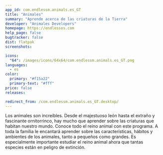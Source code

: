 ```yaml
---
app_id: com.endlessm.animals.es_GT
title: "Animales"
summary: "Aprende acerca de las criaturas de la Tierra"
developer: "Animales Developers"
homepage: https://endlessos.com
help_page: false
bugtracker: false
dist: flatpak
screenshots:

icons:
  "64": /images/icons/64x64/com.endlessm.animals.es_GT.png
languages:
  - es
color:
  primary: "#f15a22"
  primary-text: "#fff"
price: false
releases:

redirect_from: /com.endlessm.animals.es_GT.desktop/
---
```


<p>Los animales son increíbles. Desde el majestuoso león hasta el extraño y fascinante ornitorrinco, hay mucho que aprender sobre las criaturas que habitan nuestro mundo. Conoce todo el reino animal con este programa. A toda la familia le encantará aprender sobre las características, hábitos y ambientes de los animales, tanto a pequeños como grandes. Es especialmente importante estudiar el reino animal ahora que tantas especies están en peligro de extinción.</p>